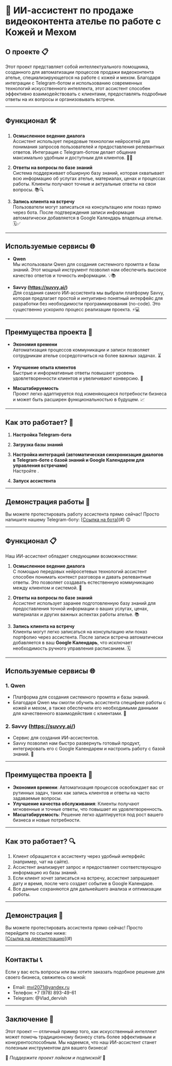 # 🚀 ИИ-ассистент по продаже видеоконтента ателье по работе с Кожей и Мехом

## О проекте 📋
Этот проект представляет собой интеллектуального помощника, созданного для автоматизации процессов продажи видеоконтента ателье, специализирующегося на работе с кожей и мехом. Благодаря интеграции с Telegram-ботом и использованию современных технологий искусственного интеллекта, этот ассистент способен эффективно взаимодействовать с клиентами, предоставлять подробные ответы на их вопросы и организовывать встречи.

---

## Функционал 🛠️

1. **Осмысленное ведение диалога**  
   Ассистент использует передовые технологии нейросетей для понимания запросов пользователей и предоставления релевантных ответов. Интеграция с Telegram-ботом делает общение максимально удобным и доступным для клиентов. 🤖💬

2. **Ответы на вопросы по базе знаний**  
   Система поддерживает обширную базу знаний, которая охватывает всю информацию об услугах ателье, материалах, ценах и процессах работы. Клиенты получают точные и актуальные ответы на свои вопросы. 📚🔍

3. **Запись клиента на встречу**  
   Пользователи могут записаться на консультацию или показ прямо через бота. После подтверждения записи информация автоматически добавляется в Google Календарь владельца ателье. 🗓️✅

---

## Используемые сервисы 🌐

- **Qwen**  
  Мы использовали Qwen для создания системного промпта и базы знаний. Этот мощный инструмент позволил нам обеспечить высокое качество ответов и точность информации. 💡📚

- **Savvy (https://suvvy.ai/)**  
  Для создания самого ИИ-ассистента мы выбрали платформу Savvy, которая предлагает простой и интуитивно понятный интерфейс для разработки без необходимости программирования (no-code). Это существенно ускорило процесс реализации проекта. ⚡💻

---

## Преимущества проекта 🌟

- **Экономия времени**  
  Автоматизация процессов коммуникации и записи позволяет сотрудникам ателье сосредоточиться на более важных задачах. ⏳

- **Улучшение опыта клиентов**  
  Быстрые и информативные ответы повышают уровень удовлетворенности клиентов и увеличивают конверсию. 👥

- **Масштабируемость**  
  Проект легко адаптируется под изменяющиеся потребности бизнеса и может быть расширен функциональностью в будущем. 📈

---

## Как это работает? 🤔

1. **Настройка Telegram-бота**  
 
2. **Загрузка базы знаний**  
  
3. **Настройка интеграций (автоматическая синхронизация диалогов в Telegram-боте с базой знаний и Google Календарем для управления встречами)**  
   Настройте .

4. **Запуск ассистента**  
   
---

## Демонстрация работы 🎥

Вы можете протестировать работу ассистента прямо сейчас! Просто напишите нашему Telegram-боту: [[Ссылка на бота](@SevstudioBot)](#) 😊

---


## Функционал 📋

Наш ИИ-ассистент обладает следующими возможностями:

1. **Осмысленное ведение диалога**  
   С помощью передовых нейросетевых технологий ассистент способен понимать контекст разговора и давать релевантные ответы. Это позволяет создавать естественную коммуникацию между клиентом и системой. 💬

2. **Ответы на вопросы по базе знаний**  
   Ассистент использует заранее подготовленную базу знаний для предоставления точной информации о ваших услугах, ценах, материалах и других важных аспектах работы ателье. 📚

3. **Запись клиента на встречу**  
   Клиенты могут легко записаться на консультацию или показ портфолио через ассистента. После записи встреча автоматически добавляется в ваш **Google Календарь**, что исключает необходимость ручного управления расписанием. 🗓️

---

## Используемые сервисы 🌐

### 1. **Qwen**
   - Платформа для создания системного промпта и базы знаний.
   - Благодаря Qwen мы смогли обучить ассистента специфике работы с кожей и мехом, а также обеспечили его необходимыми данными для качественного взаимодействия с клиентами. 🧠

### 2. **Savvy (https://suvvy.ai/)**
   - Сервис для создания ИИ-ассистентов.
   - Savvy позволил нам быстро развернуть готовый продукт, интегрировать его с Google Календарем и настроить работу с базой знаний. 🤖

---

## Преимущества проекта 🎯

- **Экономия времени**: Автоматизация процессов освобождает вас от рутинных задач, таких как запись клиентов и ответы на часто задаваемые вопросы.
- **Улучшение качества обслуживания**: Клиенты получают мгновенные и точные ответы, что повышает их удовлетворенность.
- **Масштабируемость**: Решение легко адаптируется под рост вашего бизнеса и новые потребности.

---

## Как это работает? 🔍

1. Клиент обращается к ассистенту через удобный интерфейс (например, чат на сайте).
2. Ассистент анализирует запрос и предоставляет соответствующую информацию из базы знаний.
3. Если клиент хочет записаться на встречу, ассистент запрашивает дату и время, после чего создает событие в Google Календаре.
4. Все данные сохраняются для дальнейшего анализа и оптимизации работы.

---

## Демонстрация 🎥

Вы можете протестировать ассистента прямо сейчас! Просто перейдите по ссылке ниже:  
[[Ссылка на демонстрацию](https://app.suvvy.ai/bots/17405055713431)](#)   

---

## Контакты 📞

Если у вас есть вопросы или вы хотите заказать подобное решение для своего бизнеса, свяжитесь со мной:

- Email: mvi2071@yandex.ru
- Телефон: +7 (978) 893-49-61
- Telegram: @Vlad_dervish

---

## Заключение 🎉

Этот проект — отличный пример того, как искусственный интеллект может помочь традиционному бизнесу стать более эффективным и конкурентоспособным. Мы надеемся, что наш ИИ-ассистент станет полезным инструментом для вашего бизнеса!  

🌟 *Поддержите проект лайком и подпиской!* 🌟
